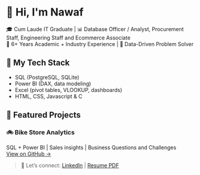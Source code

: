 # 👋 Hi, I'm Nawaf

🎓 Cum Laude IT Graduate | 📊 Database Officer / Analyst, Procurement Staff, Engineering Staff and Ecommerce Associate  
💼 6+ Years Academic + Industry Experience | 🧠 Data-Driven Problem Solver

## 🔧 My Tech Stack
- SQL (PostgreSQL, SQLite)
- Power BI (DAX, data modeling)
- Excel (pivot tables, VLOOKUP, dashboards)
- HTML, CSS, Javascript & C

## 📂 Featured Projects

### 🚲 Bike Store Analytics
SQL + Power BI | Sales insights | Business Questions and Challenges  
[View on GitHub →]([https://github.com/your-repo/bikestore](https://github.com/NWF-Analyst/Bike-Relationship-Database-SQL-PowerBI))

> 🎯 Let’s connect: [LinkedIn](https://www.linkedin.com/in/nawaf-alibasa-69311528b/) | [Resume PDF](https://your-link.com/resume)

